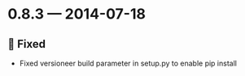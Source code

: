 # 0.8.3 — 2014-07-18

## 🐞 Fixed

- Fixed versioneer build parameter in setup.py to enable pip install

